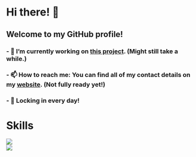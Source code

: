 # Hi there! 👋

## Welcome to my GitHub profile!

### - 🔭 I’m currently working on [this project](https://github.com/goblin101-co/stock-simulator). (Might still take a while.)
### - 📫 How to reach me: You can find all of my contact details on my [website](https://rsaks29.github.io). (Not fully ready yet!)
### - 💼 Locking in every day!
# Skills

<img src="https://skillicons.dev/icons?i=python,github,js,md,raspberrypi,vscode" /><br>
<img src="https://skillicons.dev/icons?i=windows,css,git,html,java,apple" />
